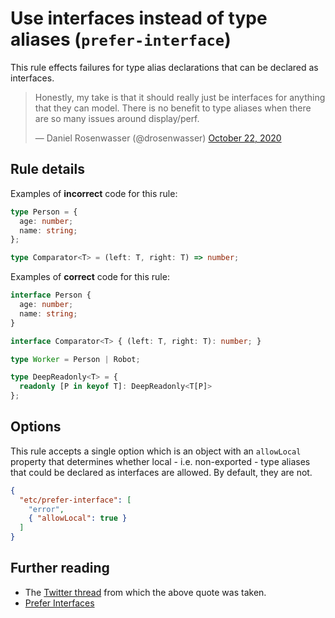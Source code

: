 # Use interfaces instead of type aliases (`prefer-interface`)

This rule effects failures for type alias declarations that can be declared as interfaces.

<blockquote class="twitter-tweet"><p lang="en" dir="ltr">Honestly, my take is that it should really just be interfaces for anything that they can model. There is no benefit to type aliases when there are so many issues around display/perf.</p>&mdash; Daniel Rosenwasser (@drosenwasser) <a href="https://twitter.com/drosenwasser/status/1319205169918144513?ref_src=twsrc%5Etfw">October 22, 2020</a></blockquote>

## Rule details

Examples of **incorrect** code for this rule:

```ts
type Person = {
  age: number;
  name: string;
};
```

```ts
type Comparator<T> = (left: T, right: T) => number;
```

Examples of **correct** code for this rule:

```ts
interface Person {
  age: number;
  name: string;
}
```

```ts
interface Comparator<T> { (left: T, right: T): number; }
```

```ts
type Worker = Person | Robot;
```

```ts
type DeepReadonly<T> = {
  readonly [P in keyof T]: DeepReadonly<T[P]>
};
```

## Options

This rule accepts a single option which is an object with an `allowLocal` property that determines whether local - i.e. non-exported - type aliases that could be declared as interfaces are allowed. By default, they are not.

```json
{
  "etc/prefer-interface": [
    "error",
    { "allowLocal": true }
  ]
}
```

## Further reading

- The [Twitter thread](https://twitter.com/robpalmer2/status/1319188885197422594) from which the above quote was taken.
- [Prefer Interfaces](https://ncjamieson.com/prefer-interfaces)